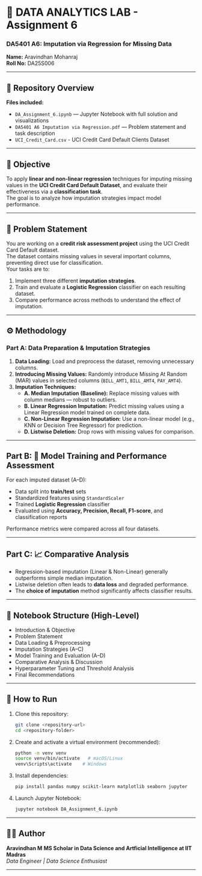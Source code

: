 # 🧮 DATA ANALYTICS LAB - Assignment 6
### **DA5401 A6: Imputation via Regression for Missing Data**

**Name:** Aravindhan Mohanraj  
**Roll No:** DA25S006  

---

## 📂 Repository Overview
**Files included:**
- `DA_Assignment_6.ipynb` — Jupyter Notebook with full solution and visualizations  
- `DA5401 A6 Imputation via Regression.pdf` — Problem statement and task description
- `UCI_Credit_Card.csv` - UCI Credit Card Default Clients Dataset

---

## 🎯 Objective
To apply **linear and non-linear regression** techniques for imputing missing values in the **UCI Credit Card Default Dataset**, and evaluate their effectiveness via a **classification task**.  
The goal is to analyze how imputation strategies impact model performance.

---

## 🧩 Problem Statement
You are working on a **credit risk assessment project** using the UCI Credit Card Default dataset.  
The dataset contains missing values in several important columns, preventing direct use for classification.  
Your tasks are to:
1. Implement three different **imputation strategies**.
2. Train and evaluate a **Logistic Regression** classifier on each resulting dataset.
3. Compare performance across methods to understand the effect of imputation.

---

## ⚙️ Methodology

### **Part A: Data Preparation & Imputation Strategies**
1. **Data Loading:** Load and preprocess the dataset, removing unnecessary columns.  
2. **Introducing Missing Values:** Randomly introduce Missing At Random (MAR) values in selected columns (`BILL_AMT1`, `BILL_AMT4`, `PAY_AMT4`).  
3. **Imputation Techniques:**
   - **A. Median Imputation (Baseline):** Replace missing values with column medians — robust to outliers.  
   - **B. Linear Regression Imputation:** Predict missing values using a Linear Regression model trained on complete data.  
   - **C. Non-Linear Regression Imputation:** Use a non-linear model (e.g., KNN or Decision Tree Regressor) for prediction.  
   - **D. Listwise Deletion:** Drop rows with missing values for comparison.

---

## **Part B: 🤖 Model Training and Performance Assessment**
For each imputed dataset (A–D):
- Data split into **train/test** sets  
- Standardized features using `StandardScaler`  
- Trained **Logistic Regression** classifier  
- Evaluated using **Accuracy, Precision, Recall, F1-score**, and classification reports  

Performance metrics were compared across all four datasets.

---

## **Part C: 📈 Comparative Analysis**
- Regression-based imputation (Linear & Non-Linear) generally outperforms simple median imputation.  
- Listwise deletion often leads to **data loss** and degraded performance.  
- The **choice of imputation** method significantly affects classifier results.  

---

## 🧠 Notebook Structure (High-Level)
- Introduction & Objective  
- Problem Statement  
- Data Loading & Preprocessing  
- Imputation Strategies (A–C)  
- Model Training and Evaluation (A–D)  
- Comparative Analysis & Discussion  
- Hyperparameter Tuning and Threshold Analysis  
- Final Recommendations  

---

## 🚀 How to Run

1. Clone this repository:
   ```bash
   git clone <repository-url>
   cd <repository-folder>
   ```

2. Create and activate a virtual environment (recommended):
   ```bash
   python -m venv venv
   source venv/bin/activate   # macOS/Linux
   venv\Scripts\activate    # Windows
   ```

3. Install dependencies:
   ```bash
   pip install pandas numpy scikit-learn matplotlib seaborn jupyter
   ```

4. Launch Jupyter Notebook:
   ```bash
   jupyter notebook DA_Assignment_6.ipynb
   ```

---

## 👨‍💻 Author
**Aravindhan M** 
**MS Scholar in Data Science and Artficial Intelligence at IIT Madras**  
*Data Engineer | Data Science Enthusiast*

---
